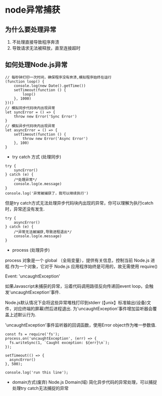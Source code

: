 # node异常捕获


## 为什么要处理异常


1. 不处理直接导致程序奔溃
2. 导致请求无法被释放，直至连接超时

## 如何处理Node.js异常

```
// 每秒钟打印一次时间，确保程序没有奔溃,模拟程序始终在运行
(function loop() {
    console.log(new Date().getTime())
    setTimeout(function () {
        loop() 
    }, 1000)
})()
// 模拟同步代码块内出现异常
let syncError = () => {
    throw new Error('Sync Error')
}
// 模拟异步代码块内出现异常
let asyncError = () => {
    setTimeout(function () {
        throw new Error('Async Error')
    }, 100)
}
```

- try catch 方式 (处理同步)
```
try {
    syncError()
} catch (e) {
    /*处理异常*/
    console.log(e.message)
}
console.log('异常被捕获了，我可以继续执行')
```
但是try catch方式无法处理异步代码块内出现的异常，你可以理解为执行catch时，异常还没有发生.
```
try {
    asyncError()
} catch (e) {
    /*异常无法被捕获,导致进程退出*/
    console.log(e.message)
}
```

- process (处理异步)

process 对象是一个 global （全局变量），提供有关信息，控制当前 Node.js 进程.作为一个对象，它对于 Node.js 应用程序始终是可用的，故无需使用 require()

Event: 'uncaughtException'

如果Javascript未捕获的异常，沿着代码调用路径反向传递回event loop，会触发'uncaughtException'事件.

 Node.js默认情况下会将这些异常堆栈打印到stderr (【unix】标准输出(设备)文件，对应终端的屏幕)然后进程退出. 为'uncaughtException'事件增加监听器会覆盖上述默认行为.

'uncaughtException'事件监听器的回调函数，使用Error object作为唯一参数值.

```
const fs = require('fs');
process.on('uncaughtException', (err) => {
  fs.writeSync(1, `Caught exception: ${err}\n`);
});

setTimeout(() => {
  asyncError()
}, 500);

console.log('run this line');
```

- domain方式(废弃)
Node.js Domain(域) 简化异步代码的异常处理，可以捕捉处理try catch无法捕捉的异常


